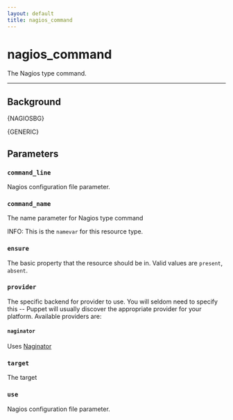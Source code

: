 ```yaml
---
layout: default
title: nagios_command
---
```


nagios_command
==============

The Nagios type command.

* * *

Background
----------

{NAGIOSBG}

{GENERIC}

Parameters
----------

### `command_line`

Nagios configuration file parameter.

### `command_name`

The name parameter for Nagios type command

INFO: This is the `namevar` for this resource type.

### `ensure`

The basic property that the resource should be in. Valid values are
`present`, `absent`.

### `provider`

The specific backend for provider to use. You will seldom need to
specify this -- Puppet will usually discover the appropriate
provider for your platform. Available providers are:

#### `naginator`

Uses [Naginator](http://projects.puppetlabs.com/projects/naginator)

### `target`

The target

### `use`

Nagios configuration file parameter.
